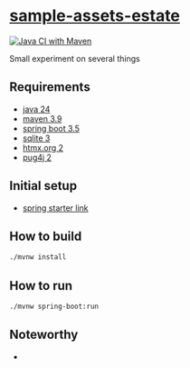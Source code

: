 # [sample-assets-estate][repo]

[![Java CI with Maven](https://github.com/sombriks/sample-assets-estate/actions/workflows/maven.yml/badge.svg)](https://github.com/sombriks/sample-assets-estate/actions/workflows/maven.yml)

Small experiment on several things

## Requirements

- [java 24][java]
- [maven 3.9][maven]
- [spring boot 3.5][spring-boot]
- [sqlite 3][sqlite]
- [htmx.org 2][htmx]
- [pug4j 2][pug] 

## Initial setup

- [spring starter link][initializr]

## How to build

```bash
./mvnw install 
```

## How to run

```bash
./mvnw spring-boot:run
```

## Noteworthy

- 

[repo]: https://github.com/sombriks/sample-assets-estate
[java]: https://dev.java
[maven]: https://maven.apache.org
[spring-boot]: https://spring.io/projects/spring-boot
[sqlite]: https://sqlite.org
[htmx]: https://htmx.org
[pug]: https://github.com/neuland/pug4j
[initializr]: https://start.spring.io/#!type=maven-project&language=java&platformVersion=3.5.0&packaging=jar&jvmVersion=24&groupId=sample&artifactId=assets-estate&name=assets-estate&description=Demo%20project%20for%20Spring%20Boot&packageName=sample.assets.estate&dependencies=devtools,liquibase,data-jpa,web
